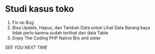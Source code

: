 # Studi kasus toko

1. Fix no Bug
2. Bisa Update, Hapus, dan Tambah Data untuk Lihat Data Barang kaya tidak perlu karena sudah terlihat dari data Table
3. Enjoy The Coding PHP Native Bro and sister

*SEE YOU NEXT TIME*